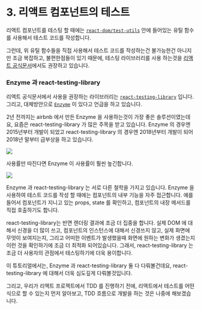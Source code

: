 # 3. 리액트 컴포넌트의 테스트

리액트 컴포넌트를 테스팅 할 때에는 [`react-dom/test-utils`](https://reactjs.org/docs/test-utils.html) 안에 들어있는 유틸 함수를 사용해서 테스트 코드를 작성합니다.

그런데, 위 유틸 함수들을 직접 사용해서 테스트 코드를 작성하는건 불가능한건 아니지만 조금 복잡하고, 불편한점들이 있기 때문에, 테스팅 라이브러리를 사용 하는것을 [리액트 공식문서](https://reactjs.org/docs/test-utils.html#overview)에서도 권장하고 있습니다.

### Enzyme 과 react-testing-library

리액트 공식문서에서 사용을 권장하는 라이브러리는 [`react-testing-library`](https://git.io/react-testing-library) 입니다. 그리고, 대체방안으로 [`Enzyme`](https://airbnb.io/enzyme/) 이 있다고 언급을 하고 있습니다.

2년 전까지는 airbnb 에서 만든 Enzyme 을 사용하는것이 가장 좋은 솔루션이였는데요, 요즘은 react-testing-library 가 많은 주목을 받고 있습니다. Enzyme 의 경우엔 2015년부터 개발이 되었고 react-testing-library 의 경우엔 2018년부터 개발이 되어 2018년 말부터 급부상을 하고 있습니다.

![](https://i.imgur.com/pAV5xFl.png)

사용률만 따진다면 Enzyme 이 사용률이 훨씬 높긴합니다.

![](https://i.imgur.com/qJLVvjk.png)

Enzyme 과 react-testing-library 는 서로 다른 철학을 가지고 있습니다. Enzyme 을 사용하여 테스트 코드를 작성 할 때에는 컴포넌트의 내부 기능을 자주 접근합니다. 예를 들어서 컴포넌트가 지니고 있는 props, state 를 확인하고, 컴포넌트의 내장 메서드를 직접 호출하기도 합니다.

react-testing-library는 반면 렌더링 결과에 조금 더 집중을 합니다. 실제 DOM 에 대해서 신경을 더 많이 쓰고, 컴포넌트의 인스턴스에 대해서 신경쓰지 않고, 실제 화면에 무엇이 보여지는지, 그리고 어떠한 이벤트가 발생했을때 화면에 원하는 변화가 생겼는지 이런 것을 확인하기에 조금 더 최적화 되어있습니다. 그래서, react-testing-library 는 조금 더 사용자의 관점에서 테스팅하기에 더욱 용이합니다.

이 튜토리얼에서는, Enzyme 과 react-testing-library 둘 다 다뤄볼건데요, react-testing-library 에 대해서 더욱 심도깊게 다뤄볼것입니다.

그리고, 우리가 리액트 프로젝트에서 TDD 를 진행하기 전에, 리액트에서 테스트를 어떤 식으로 할 수 있는지 먼저 알아보고, TDD 흐름으로 개발을 하는 것은 나중에 해보겠습니다.

